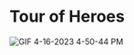 # Tour of Heroes
![GIF 4-16-2023 4-50-44 PM](https://user-images.githubusercontent.com/11024621/232347404-a8fdfeca-b5aa-47fb-938c-17242526bdd1.gif)

